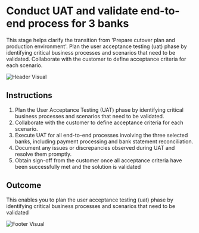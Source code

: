 # Conduct UAT and validate end-to-end process for 3 banks

This stage helps clarify the transition from 'Prepare cutover plan and production environment'. Plan the user acceptance testing (uat) phase by identifying critical business processes and scenarios that need to be validated. Collaborate with the customer to define acceptance criteria for each scenario.

![Header Visual](https://raw.githubusercontent.com/BriskenFinancials/use-case-template/main/cards/assets/UC10000426-S-03-top.png)

## Instructions

1. Plan the User Acceptance Testing (UAT) phase by identifying critical business processes and scenarios that need to be validated.
2. Collaborate with the customer to define acceptance criteria for each scenario.
3. Execute UAT for all end-to-end processes involving the three selected banks, including payment processing and bank statement reconciliation.
4. Document any issues or discrepancies observed during UAT and resolve them promptly.
5. Obtain sign-off from the customer once all acceptance criteria have been successfully met and the solution is validated

## Outcome

This enables you to plan the user acceptance testing (uat) phase by identifying critical business processes and scenarios that need to be validated

![Footer Visual](https://raw.githubusercontent.com/BriskenFinancials/use-case-template/main/cards/assets/UC10000426-S-03-bottom.png)